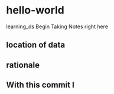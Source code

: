 # hello-world
learning_ds
Begin Taking Notes right here

## location of data


## rationale

## With this commit I

